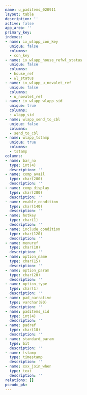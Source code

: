```yaml
---
name: u_paditems_020911
layout: table
description: ''
active: false
app_area: ''
primary_key: 
indexes:
- name: ix_wlapp_con_key
  unique: false
  columns:
  - con_key
- name: ix_wlapp_house_refwl_status
  unique: false
  columns:
  - house_ref
  - wl_status
- name: ix_wlapp_u_novalet_ref
  unique: false
  columns:
  - u_novalet_ref
- name: ix_wlapp_wlapp_sid
  unique: true
  columns:
  - wlapp_sid
- name: wlapp_send_to_cbl
  unique: false
  columns:
  - send_to_cbl
- name: wlapp_tstamp
  unique: true
  columns:
  - tstamp
columns:
- name: bar_no
  type: int(4)
  description: ''
- name: comp_avail
  type: char(200)
  description: ''
- name: comp_display
  type: char(200)
  description: ''
- name: enable_condition
  type: char(140)
  description: ''
- name: hotkey
  type: char(1)
  description: ''
- name: include_condition
  type: char(120)
  description: ''
- name: menuref
  type: char(10)
  description: ''
- name: option_name
  type: char(15)
  description: ''
- name: option_param
  type: char(20)
  description: ''
- name: option_type
  type: char(1)
  description: ''
- name: pad_narrative
  type: varchar(80)
  description: ''
- name: paditems_sid
  type: int(4)
  description: ''
- name: padref
  type: char(10)
  description: ''
- name: standard_param
  type: bit
  description: ''
- name: tstamp
  type: timestamp
  description: ''
- name: xxx_join_when
  type: text
  description: ''
relations: []
pseudo_pk: 
---
```


